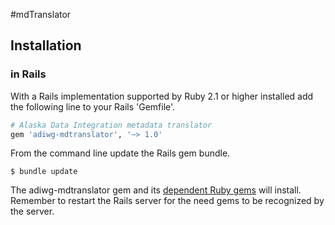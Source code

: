 #mdTranslator

## Installation

### in Rails

With a Rails implementation supported by Ruby 2.1 or higher installed add the following line to your Rails 'Gemfile'.

````ruby
# Alaska Data Integration metadata translator
gem 'adiwg-mdtranslator', '~> 1.0'
````

From the command line update the Rails gem bundle.
````
$ bundle update
````

The adiwg-mdtranslator gem and its [dependent Ruby gems](../mdtranslator/dependentGems.md) will install.  Remember to restart the Rails server for the need gems to be recognized by the server.  

